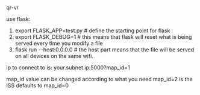 qr-vr

use flask:
1) export FLASK_APP=test.py 	# define the starting point for flask
2) export FLASK_DEBUG=1		# this means that flask will reset what is being served every time you modify a file
3) flask run --host:0.0.0.0	# the host part means that the file will be served on all devices on the same wifi.

ip to connect to is:
your.subnet.ip:5000?map_id=1

map_id value can be changed according to what you need
map_id=2 is the ISS
defaults to map_id=0 

